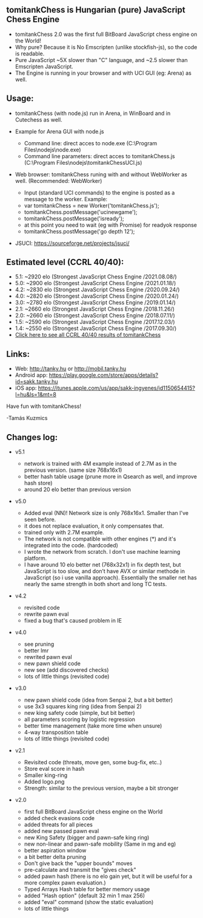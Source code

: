 tomitankChess is Hungarian (pure) JavaScript Chess Engine
------------------------------------------------------------------
- tomitankChess 2.0 was the first full BitBoard JavaScript chess engine on the World!
- Why pure? Because it is No Emscripten (unlike stockfish-js), so the code is readable.
- Pure JavaScript ~5X slower than "C" language, and ~2.5 slower than Emscripten JavaScript.
- The Engine is running in your browser and with UCI GUI (eg: Arena) as well.

Usage:
-----------------------------
- tomitankChess (with node.js) run in Arena, in WinBoard and in Cutechess as well.

- Example for Arena GUI with node.js
  + Command line: direct acces to node.exe (C:\Program Files\nodejs\node.exe)
  + Command line parameters: direct acces to tomitankChess.js (C:\Program Files\nodejs\tomitankChessUCI.js)

- Web browser: tomitankChess runing with and without WebWorker as well. (Recommended: WebWorker)
  + Input (standard UCI commands) to the engine is posted as a message to the worker. Example:
  + var tomitankChess = new Worker('tomitankChess.js');
  + tomitankChess.postMessage('ucinewgame');
  + tomitankChess.postMessage('isready');
  + at this point you need to wait (eg with Promise) for readyok response
  + tomitankChess.postMessage('go depth 12');

 - JSUCI: https://sourceforge.net/projects/jsuci/

Estimated level (CCRL 40/40):
-----------------------------
- 5.1: ~2920 elo (Strongest JavaScript Chess Engine /2021.08.08/)
- 5.0: ~2900 elo (Strongest JavaScript Chess Engine /2021.01.18/)
- 4.2: ~2830 elo (Strongest JavaScript Chess Engine /2020.09.24/)
- 4.0: ~2820 elo (Strongest JavaScript Chess Engine /2020.01.24/)
- 3.0: ~2780 elo (Strongest JavaScript Chess Engine /2019.01.14/)
- 2.1: ~2660 elo (Strongest JavaScript Chess Engine /2018.11.26/)
- 2.0: ~2660 elo (Strongest JavaScript Chess Engine /2018.07.11/)
- 1.5: ~2590 elo (Strongest JavaScript Chess Engine /2017.12.03/)
- 1.4: ~2550 elo (Strongest JavaScript Chess Engine /2017.09.30/)
- [Click here to see all CCRL 40/40 results of tomitankChess](http://ccrl.chessdom.com/ccrl/4040/cgi/compare_engines.cgi?family=tomitankChess&print=Rating+list&print=Results+table&print=LOS+table&print=Ponder+hit+table&print=Eval+difference+table&print=Comopp+gamenum+table&print=Overlap+table&print=Score+with+common+opponents)

Links:
-----------------------------
- Web: http://tanky.hu or http://mobil.tanky.hu
- Android app: https://play.google.com/store/apps/details?id=sakk.tanky.hu
- iOS app: https://itunes.apple.com/us/app/sakk-ingyenes/id1150654415?l=hu&ls=1&mt=8

Have fun with tomitankChess!

-Tamás Kuzmics

Changes log:
-----------------------------
- v5.1
  + network is trained with 4M example instead of 2.7M as in the previous version. (same size 768x16x1)
  + better hash table usage (prune more in Qsearch as well, and improve hash store)
  + around 20 elo better than previous version

- v5.0
  + Added eval (NN)! Network size is only 768x16x1. Smaller than I've seen before.
  + it does not replace evaluation, it only compensates that.
  + trained only with 2.7M example.
  + The network is not compatible with other engines (*) and it's integrated into the code. (hardcoded)
  + I wrote the network from scratch. I don't use machine learning platform.
  + I have around 10 elo better net (768x32x1) in fix depth test, but JavaScript is too slow, and don’t have AVX or similar methode in JavaScript (so i use vanilla approach). Essentially the smaller net has nearly the same strength in both short and long TC tests.

- v4.2
  + revisited code
  + rewrite pawn eval
  + fixed a bug that's caused problem in IE

- v4.0
  + see pruning
  + better lmr
  + rewrited pawn eval
  + new pawn shield code
  + new see (add discovered checks)
  + lots of little things (revisited code)

- v3.0
  + new pawn shield code (idea from Senpai 2, but a bit better)
  + use 3x3 squares king ring (idea from Senpai 2)
  + new king safety code (simple, but bit better)
  + all parameters scoring by logistic regression
  + better time management (take more time when unsure)
  + 4-way transposition table
  + lots of little things (revisited code)

- v2.1
  + Revisited code (threats, move gen, some bug-fix, etc..)
  + Store eval score in hash
  + Smaller king-ring
  + Added logo.png
  + Strength: similar to the previous version, maybe a bit stronger

- v2.0
  + first full BitBoard JavaScript chess engine on the World
  + added check evasions code
  + added threats for all pieces
  + added new passed pawn eval
  + new King Safety (bigger and pawn-safe king ring)
  + new non-linear and pawn-safe mobility (Same in mg and eg)
  + better aspiration window
  + a bit better delta pruning
  + Don't give back the "upper bounds" moves
  + pre-calculate and transmit the "gives check"
  + added pawn hash (there is no elo gain yet, but it will be useful for a more complex pawn evaluation.)
  + Typed Arrays Hash table for better memory usage
  + added "Hash option" (default 32 min 1 max 256)
  + added "eval" command (show the static evaluation)
  + lots of little things
